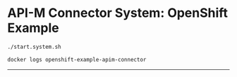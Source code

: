 # API-M Connector System: OpenShift Example

````bash
./start.system.sh
````

````bash
docker logs openshift-example-apim-connector
````

---
